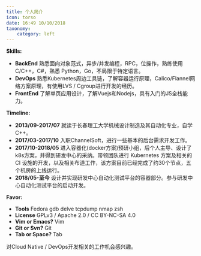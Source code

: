 ```yaml
---
title: 个人简介
icon: torso
date: 16:49 10/10/2018
taxonomy:
    category: left
---
```

**Skills:**

- **BackEnd** 熟悉面向对象范式，异步/并发编程，RPC，位操作，熟练使用 C/C++，C#，熟悉 Python，Go，不局限于特定语言。
- **DevOps** 熟悉Kubernetes周边工具链，了解容器运行原理，Calico/Flannel网络方案原理，有使用LVS / Cgroup进行开发的经历。
- **FrontEnd** 了解单页应用设计，了解Vuejs和Nodejs，具有入门的JS全栈能力。

**Timeline:**

- **2013/09-2017/07** 就读于长春理工大学机械设计制造及其自动化专业，自学C++。
- **2017/03-2017/10** 入职ChannelSoft，进行一些基本的后台需求开发工作。
- **2017/10-2018/05** 进入容器化(docker方案)预研小组，后个人主导、设计了k8s方案，并得到研发中心的采纳。带领团队进行 Kubernetes 方案及相关的 CI 设施的开发，以及相关布道工作，该方案目前已经完成了约30个节点，五个机房的上线运行。
- **2018/05-至今** 设计并实现研发中心自动化测试平台的容器部分。参与研发中心自动化测试平台的启动开发。

**Favor:**

- **Tools** Fedora gdb delve tcpdump nmap zsh
- **License** GPLv3 / Apache 2.0 / CC BY-NC-SA 4.0
- **Vim or Emacs?** Vim
- **Git or Svn?** Git
- **Tab or Space?** Tab

对Cloud Native / DevOps开发相关的工作机会感兴趣。
